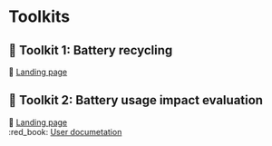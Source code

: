 # Toolkits

## :hammer: Toolkit 1: Battery recycling
:link: [Landing page](https://baidu.com)  

## :hammer: Toolkit 2: Battery usage impact evaluation
:link: [Landing page](https://baidu.com)  
:red_book: [User documetation](https://baidu.com)


